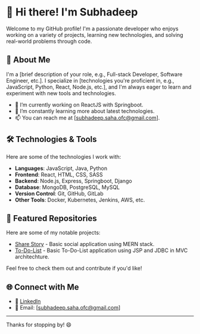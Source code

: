 # 👋 Hi there! I'm Subhadeep

Welcome to my GitHub profile! I'm a passionate developer who enjoys working on a variety of projects, learning new technologies, and solving real-world problems through code.

## 🚀 About Me
I'm a [brief description of your role, e.g., Full-stack Developer, Software Engineer, etc.]. I specialize in [technologies you're proficient in, e.g., JavaScript, Python, React, Node.js, etc.], and I'm always eager to learn and experiment with new tools and technologies.

- 🔭 I’m currently working on ReactJS with Springboot.
- 🌱 I’m constantly learning more about latest technologies.
- 📫 You can reach me at [subhadeep.saha.ofc@gmail.com].

## 🛠️ Technologies & Tools

Here are some of the technologies I work with:

- **Languages**: JavaScript, Java, Python
- **Frontend**: React, HTML, CSS, SASS
- **Backend**: Node.js, Express, Springboot, Django
- **Database**: MongoDB, PostgreSQL, MySQL
- **Version Control**: Git, GitHub, GitLab
- **Other Tools**: Docker, Kubernetes, Jenkins, AWS, etc.

## 📂 Featured Repositories

Here are some of my notable projects:

- [Share Story](https://github.com/subhadeep47/MERNProject) - Basic social application using MERN stack.
- [To-Do-List](https://github.com/subhadeep47/ToDoList) - Basic To-Do-List application using JSP and JDBC in MVC architechture.

Feel free to check them out and contribute if you'd like!

## 🌐 Connect with Me

- 💼 [LinkedIn](www.linkedin.com/in/subhadeep-saha-3b9492210)
- 📧 Email: [subhadeep.saha.ofc@gmail.com]

---

Thanks for stopping by! 😄

